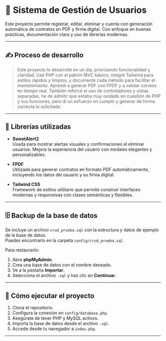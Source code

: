 # 📁 Sistema de Gestión de Usuarios

Este proyecto permite registrar, editar, eliminar y cuenta con generación automática de contratos en PDF y firma digital. Con enfoque en buenas prácticas, documentación clara y uso de librerías modernas.

---

## ✍️ Proceso de desarrollo

> Este proyecto lo desarrollé en un día, priorizando funcionalidad y claridad. Usé PHP con el patrón MVC básico, integré Tailwind para estilos rápidos y limpios, y documenté cada método para facilitar el mantenimiento. Aprendí a generar PDF con FPDF y a validar correos en tiempo real. También reforcé el uso de controladores y vistas separadas, he de admitir que estaba muy oxidado en cuestión de PHP y sus funciones, pero di un esfuerzo en cumplir y generar de forma correcta lo solicitado.

---

## 🧰 Librerías utilizadas

- **SweetAlert2**  
  Usada para mostrar alertas visuales y confirmaciones al eliminar usuarios. Mejora la experiencia del usuario con modales elegantes y personalizables.

- **FPDF**  
  Utilizada para generar contratos en formato PDF automáticamente, incluyendo los datos del usuario y su firma digital.

- **Tailwind CSS**  
  Framework de estilos utilitario que permite construir interfaces modernas y responsivas con clases semánticas y flexibles.

---

## 🗄️ Backup de la base de datos

Se incluye un archivo `crud_prueba.sql` con la estructura y datos de ejemplo de la base de datos.  
Puedes encontrarlo en la carpeta `config/crud_prueba.sql`.

Para restaurarlo:

1. Abre **phpMyAdmin**.
2. Crea una base de datos con el nombre deseado.
3. Ve a la pestaña **Importar**.
4. Selecciona el archivo `.sql` y haz clic en **Continuar**.

---

## 🚀 Cómo ejecutar el proyecto

1. Clona el repositorio.
2. Configura la conexión en `config/database.php`.
3. Asegúrate de tener PHP y MySQL activos.
4. Importa la base de datos desde el archivo `.sql`.
5. Accede desde tu navegador a `index.php`.

---